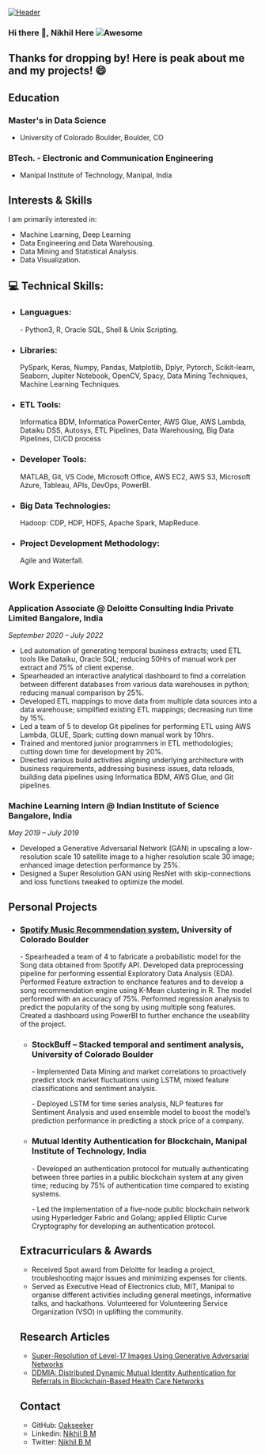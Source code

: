 [![Header](https://www.creative-tim.com/blog/content/images/size/w1140/2021/08/rebranding-post--1-.jpg "Header")](https://www.creative-tim.com/)


### Hi there 👋, Nikhil Here ![Awesome](https://cdn.jsdelivr.net/gh/sindresorhus/awesome@d7305f38d29fed78fa85652e3a63e154dd8e8829/media/badge.svg)
## Thanks for dropping by! Here is peak about me and my projects! 😄

## Education
### Master's in Data Science
- University of Colorado Boulder, Boulder, CO
### BTech. - Electronic and Communication Engineering 
- Manipal Institute of Technology, Manipal, India

## Interests & Skills
I am primarily interested in: 
- Machine Learning, Deep Learning
- Data Engineering and Data Warehousing. 
- Data Mining and Statistical Analysis. 
- Data Visualization. 


## 💻 Technical Skills:
- ### Languagues: 
<ol> 
- Python3, R, Oracle SQL, Shell & Unix Scripting. 
</ol>

- ### Libraries:
<ol> 
PySpark, Keras, Numpy, Pandas, Matplotlib, Dplyr, Pytorch, Scikit-learn, Seaborn, Jupiter Notebook, OpenCV, Spacy, Data Mining Techniques, Machine Learning Techniques. 
</ol>

- ### ETL Tools:
<ol> 
Informatica BDM, Informatica PowerCenter, AWS Glue, AWS Lambda, Dataiku DSS, Autosys, ETL Pipelines, Data Warehousing, Big Data Pipelines, CI/CD process
</ol>

- ### Developer Tools: 
<ol> 
MATLAB, Git, VS Code, Microsoft Office, AWS EC2, AWS S3, Microsoft Azure, Tableau, APIs, DevOps, PowerBI.
</ol>

- ### Big Data Technologies: 
<ol> 
Hadoop: CDP, HDP, HDFS, Apache Spark, MapReduce.
</ol>

- ### Project Development Methodology: 
<ol> 
Agile and Waterfall.
</ol>

## Work Experience
### Application Associate @ Deloitte Consulting India Private Limited Bangalore, India
*September 2020 – July 2022*

- Led automation of generating temporal business extracts; used ETL tools like Dataiku, Oracle SQL; reducing 50Hrs of manual work per extract and 75% of client expense.
- Spearheaded an interactive analytical dashboard to find a correlation between different databases from various data warehouses in python; reducing manual comparison by 25%.
- Developed ETL mappings to move data from multiple data sources into a data warehouse; simplified existing ETL mappings; decreasing run time by 15%.
- Led a team of 5 to develop Git pipelines for performing ETL using AWS Lambda, GLUE, Spark; cutting down manual work by 10hrs.
- Trained and mentored junior programmers in ETL methodologies; cutting down time for development by 20%.
- Directed various build activities aligning underlying architecture with business requirements, addressing business issues, data reloads, building data pipelines using Informatica BDM, AWS Glue, and Git pipelines.

### Machine Learning Intern @ Indian Institute of Science Bangalore, India
*May 2019 – July 2019*

- Developed a Generative Adversarial Network (GAN) in upscaling a low-resolution scale 10 satellite image to a higher resolution scale 30 image; enhanced image detection performance by 25%.
- Designed a Super Resolution GAN using ResNet with skip-connections and loss functions tweaked to optimize the model.

## Personal Projects
- ### [Spotify Music Recommendation system](https://github.com/Oakseeker/Spotify_Music_Analytics_and_Recommendation_Engine), University of Colorado Boulder
<ol>- Spearheaded a team of 4 to fabricate a probabilistic model for the Song data obtained from Spotify API. Developed data preprocessing pipeline for performing essential Exploratory Data Analysis (EDA). Performed Feature extraction to enchance features and to develop a song recommendation engine using K-Mean clustering in R. The model performed with an accuracy of 75%. Performed regression analysis to predict the popularity of the song by using multiple song features. Created a dashboard using PowerBI to further enchance the useability of the project.

- ### StockBuff – Stacked temporal and sentiment analysis, University of Colorado Boulder 
<ol>- Implemented Data Mining and market correlations to proactively predict stock market fluctuations using LSTM, mixed feature classifications and sentiment analysis.</ol>
<ol>- Deployed LSTM for time series analysis, NLP features for Sentiment Analysis and used ensemble model to boost the model’s prediction performance in predicting a stock price of a company.</ol>

- ### Mutual Identity Authentication for Blockchain, Manipal Institute of Technology, India 
<ol>- Developed an authentication protocol for mutually authenticating between three parties in a public blockchain system at any given time; reducing by 75% of authentication time compared to existing systems.</ol>
<ol>- Led the implementation of a five-node public blockchain network using Hyperledger Fabric and Golang; applied Elliptic Curve Cryptography for developing an authentication protocol.</ol>

## Extracurriculars & Awards
- Received Spot award from Deloitte for leading a project, troubleshooting major issues and minimizing expenses for clients.
- Served as Executive Head of Electronics club, MIT, Manipal to organise different activities including general meetings, informative talks, and hackathons. Volunteered for Volunteering Service Organization (VSO) in uplifting the community.

## Research Articles
- [Super-Resolution of Level-17 Images Using Generative Adversarial Networks](https://link.springer.com/chapter/10.1007/978-981-33-4582-9_29)
- [DDMIA: Distributed Dynamic Mutual Identity Authentication for Referrals in Blockchain-Based Health Care Networks](https://ieeexplore.ieee.org/document/9837070?source=authoralert)

## Contact
- GitHub: [Oakseeker](https://github.com/Oakseeker/)
- Linkedin: [Nikhil B M](https://www.linkedin.com/in/nikhilbm/)
- Twitter: [Nikhil B M](https://twitter.com/NikhilBM4)





<!--
**Oakseeker/Oakseeker** is a ✨ _special_ ✨ repository because its `README.md` (this file) appears on your GitHub profile.

Here are some ideas to get you started:

- 🔭 I’m currently working on ...
- 🌱 I’m currently learning ...
- 👯 I’m looking to collaborate on ...
- 🤔 I’m looking for help with ...
- 💬 Ask me about ...
- 📫 How to reach me: ...
- 😄 Pronouns: ...
- ⚡ Fun fact: ...
-->
